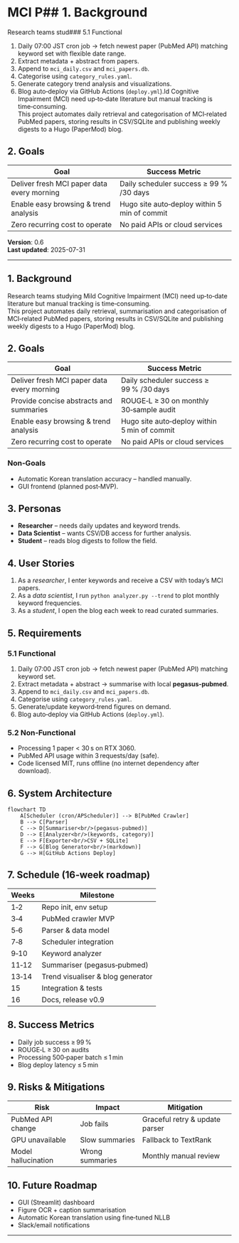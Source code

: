 # MCI P## 1. Background
Research teams stud### 5.1 Functional
1. Daily 07:00 JST cron job → fetch newest paper (PubMed API) matching keyword set with flexible date range.
2. Extract metadata + abstract from papers.
3. Append to `mci_daily.csv` and `mci_papers.db`.
4. Categorise using `category_rules.yaml`.
5. Generate category trend analysis and visualizations.
6. Blog auto‑deploy via GitHub Actions (`deploy.yml`).ld Cognitive Impairment (MCI) need up‑to‑date literature but manual tracking is time‑consuming.  
This project automates daily retrieval and categorisation of MCI‑related PubMed papers, storing results in CSV/SQLite and publishing weekly digests to a Hugo (PaperMod) blog.

## 2. Goals
| Goal | Success Metric |
|------|---------------|
| Deliver fresh MCI paper data every morning | Daily scheduler success ≥ 99 % /30 days |
| Enable easy browsing & trend analysis | Hugo site auto‑deploy within 5 min of commit |
| Zero recurring cost to operate | No paid APIs or cloud services |er & Summarizer – Product Requirements Document (PRD)

**Version**: 0.6  
**Last updated**: 2025-07-31

---

## 1. Background
Research teams studying Mild Cognitive Impairment (MCI) need up‑to‑date literature but manual tracking is time‑consuming.  
This project automates daily retrieval, summarisation and categorisation of MCI‑related PubMed papers, storing results in CSV/SQLite and publishing weekly digests to a Hugo (PaperMod) blog.

## 2. Goals
| Goal | Success Metric |
|------|---------------|
| Deliver fresh MCI paper data every morning | Daily scheduler success ≥ 99 % /30 days |
| Provide concise abstracts and summaries | ROUGE‑L ≥ 30 on monthly 30‑sample audit |
| Enable easy browsing & trend analysis | Hugo site auto‑deploy within 5 min of commit |
| Zero recurring cost to operate | No paid APIs or cloud services |

### Non‑Goals
* Automatic Korean translation accuracy – handled manually.
* GUI frontend (planned post‑MVP).

## 3. Personas
* **Researcher** – needs daily updates and keyword trends.
* **Data Scientist** – wants CSV/DB access for further analysis.
* **Student** – reads blog digests to follow the field.

## 4. User Stories
1. As a *researcher*, I enter keywords and receive a CSV with today’s MCI papers.
2. As a *data scientist*, I run `python analyzer.py --trend` to plot monthly keyword frequencies.
3. As a *student*, I open the blog each week to read curated summaries.

## 5. Requirements
### 5.1 Functional
1. Daily 07:00 JST cron job → fetch newest paper (PubMed API) matching keyword set.
2. Extract metadata + abstract → summarise with local **pegasus‑pubmed**.
3. Append to `mci_daily.csv` and `mci_papers.db`.
4. Categorise using `category_rules.yaml`.
5. Generate/update keyword‑trend figures on demand.
6. Blog auto‑deploy via GitHub Actions (`deploy.yml`).

### 5.2 Non‑Functional
* Processing 1 paper < 30 s on RTX 3060.
* PubMed API usage within 3 requests/day (safe).
* Code licensed MIT, runs offline (no internet dependency after download).

## 6. System Architecture
```mermaid
flowchart TD
    A[Scheduler (cron/APScheduler)] --> B[PubMed Crawler]
    B --> C[Parser]
    C --> D[Summariser<br/>(pegasus-pubmed)]
    D --> E[Analyzer<br/>(keywords, category)]
    E --> F[Exporter<br/>CSV + SQLite]
    F --> G[Blog Generator<br/>(markdown)]
    G --> H[GitHub Actions Deploy]
```

## 7. Schedule (16‑week roadmap)
| Weeks | Milestone |
|-------|-----------|
| 1‑2 | Repo init, env setup |
| 3‑4 | PubMed crawler MVP |
| 5‑6 | Parser & data model |
| 7‑8 | Scheduler integration |
| 9‑10 | Keyword analyzer |
| 11‑12 | Summariser (pegasus‑pubmed) |
| 13‑14 | Trend visualiser & blog generator |
| 15 | Integration & tests |
| 16 | Docs, release v0.9 |

## 8. Success Metrics
* Daily job success ≥ 99 %
* ROUGE‑L ≥ 30 on audits
* Processing 500‑paper batch ≤ 1 min
* Blog deploy latency ≤ 5 min

## 9. Risks & Mitigations
| Risk | Impact | Mitigation |
|------|--------|-----------|
| PubMed API change | Job fails | Graceful retry & update parser |
| GPU unavailable | Slow summaries | Fallback to TextRank |
| Model hallucination | Wrong summaries | Monthly manual review |

## 10. Future Roadmap
* GUI (Streamlit) dashboard
* Figure OCR + caption summarisation
* Automatic Korean translation using fine‑tuned NLLB
* Slack/email notifications

---
